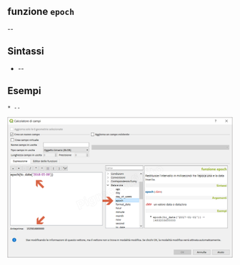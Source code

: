 ## funzione `epoch`

--

## Sintassi

* --

## Esempi
```
* --
```

<img src="/img/data_e_ora/epoch1.png">